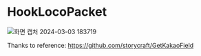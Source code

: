 # HookLocoPacket
![화면 캡처 2024-03-03 183719](https://github.com/minmoong/HookLocoPacket/assets/62737839/b73ab14b-c816-4bed-8440-11065ad3982b)

Thanks to reference: https://github.com/storycraft/GetKakaoField
